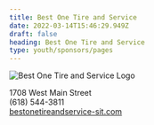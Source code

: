 ```yaml
---
title: Best One Tire and Service
date: 2022-03-14T15:46:29.949Z
draft: false
heading: Best One Tire and Service
type: youth/sponsors/pages
---
```

![Best One Tire and Service Logo](https://res.cloudinary.com/robinson-soccer/image/upload/v1647271436/Youth/Sponsors/best_one_tire_and_service_x3ndry.png)

1708 West Main Street  
(618) 544-3811  
[bestonetireandservice-sit.com](https://www.bestonetireandservice-sit.com/)